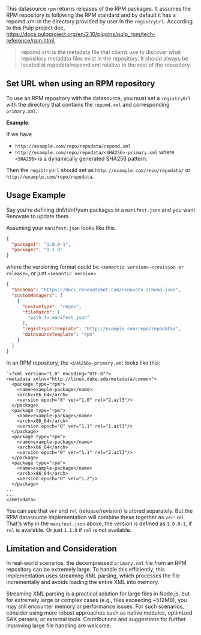 This datasource `rpm` returns releases of the RPM packages.
It assumes the RPM repository is following the RPM standard and by default it has a repomd.xml in the directory provided by user in the `registryUrl`.
According to this Pulp project doc, <https://docs.pulpproject.org/en/2.10/plugins/pulp_rpm/tech-reference/rpm.html>,

> repomd.xml is the metadata file that clients use to discover what repository metadata files exist in the repository.
> It should always be located at repodata/repomd.xml relative to the root of the repository.

## Set URL when using an RPM repository

To use an RPM repository with the datasource, you must set a `registryUrl` with the directory that contains the `repomd.xml` and corresponding `primary.xml`.

**Example**:

If we have

- `http://example.com/repo/repodata/repomd.xml`
- `http://example.com/repo/repodata/<SHA256>-primary.xml` where `<SHA256>` is a dynamically generated SHA256 pattern.

Then the `registryUrl` should set as `http://example.com/repo/repodata/` or `http://example.com/repo/repodata`.

## Usage Example

Say you're defining dnf/tdnf/yum packages in a `manifest.json` and you want Renovate to update them.

Assuming your `manifest.json` looks like this.

```manifest.json
{
  "package1": "1.0.0-1",
  "package2": "1.1.0"
}
```

where the versioning format could be `<semantic version>-<revision or release>`, or just `<semantic version>`

```renovate.json
{
  "$schema": "https://docs.renovatebot.com/renovate-schema.json",
  "customManagers": [
    {
      "customType": "regex",
      "fileMatch": [
        "path_to_manifest_json"
      ],
      "registryUrlTemplate": "http://example.com/repo/repodata/",
      "datasourceTemplate": "rpm"
    }
  ]
}
```

In an RPM repository, the `<SHA256>-primary.xml` looks like this:

```
`<?xml version="1.0" encoding="UTF-8"?>
<metadata xmlns="http://linux.duke.edu/metadata/common">
  <package type="rpm">
    <name>example-package</name>
    <arch>x86_64</arch>
    <version epoch="0" ver="1.0" rel="2.azl3"/>
  </package>
  <package type="rpm">
    <name>example-package</name>
    <arch>x86_64</arch>
    <version epoch="0" ver="1.1" rel="1.azl3"/>
  </package>
  <package type="rpm">
    <name>example-package</name>
    <arch>x86_64</arch>
    <version epoch="0" ver="1.1" rel="2.azl3"/>
  </package>
  <package type="rpm">
    <name>example-package</name>
    <arch>x86_64</arch>
    <version epoch="0" ver="1.2"/>
  </package>
...
...
</metadata>
```

You can see that `ver` and `rel` (release/revision) is stored separately.
But the RPM datasource implementation will combine these together as `ver-rel`.
That's why in the `manifest.json` above, the version is defined as `1.0.0-1`, if `rel` is available.
Or just `1.1.0` if `rel` is not available.

## Limitation and Consideration

In real-world scenarios, the decompressed `primary.xml` file from an RPM repository can be extremely large. To handle this efficiently, this implementation uses streaming XML parsing, which processes the file incrementally and avoids loading the entire XML into memory.

Streaming XML parsing is a practical solution for large files in Node.js, but for extremely large or complex cases (e.g., files exceeding ~512MB), you may still encounter memory or performance issues. For such scenarios, consider using more robust approaches such as native modules, optimized SAX parsers, or external tools. Contributions and suggestions for further improving large file handling are welcome.
